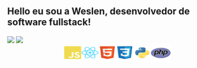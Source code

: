 ## Hello eu sou a Weslen, desenvolvedor de software fullstack!

<div style="display: inline_block">
  <img height=200 align="center" src="https://my-stats-personal.vercel.app/api?username=weslenpy&show_icons=true&theme=radical&include_all_commits=true">
  <img height=200 align="center" src="https://my-stats-personal.vercel.app/api/top-langs?username=weslenpy&layout=compact&theme=radical">
 
</div>


<div style="display: flex;justify-content: center;align-items: center;"><br>
  <img align="center" height="30" width="40" src="https://raw.githubusercontent.com/devicons/devicon/master/icons/javascript/javascript-plain.svg">
  <img align="center" height="30" width="40" src="https://raw.githubusercontent.com/devicons/devicon/master/icons/react/react-original.svg">
  <img align="center"height="30" width="40" src="https://raw.githubusercontent.com/devicons/devicon/master/icons/html5/html5-original.svg">
  <img align="center"  height="30" width="40" src="https://raw.githubusercontent.com/devicons/devicon/master/icons/css3/css3-original.svg">
  <img align="center" height="30" width="40" src="https://raw.githubusercontent.com/devicons/devicon/master/icons/python/python-original.svg">
  <img align="center" height="auto" width="45" src="https://raw.githubusercontent.com/devicons/devicon/master/icons/php/php-original.svg">
</div>
  

